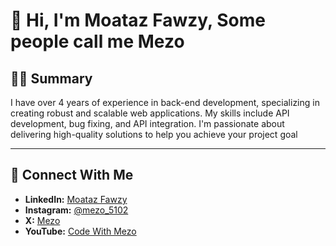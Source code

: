 # 👋 Hi, I'm Moataz Fawzy, Some people call me Mezo

## 🧑‍💻 Summary  
I have over 4 years of experience in back-end development, specializing in creating robust and scalable web applications. My skills include API development, bug fixing, and API integration. I'm passionate about delivering high-quality solutions to help you achieve your project goal

---


## 🤝 **Connect With Me**
- **LinkedIn:** [Moataz Fawzy](https://www.linkedin.com/in/moataz-fawzy-backend)  
- **Instagram:** [@mezo_5102](https://www.instagram.com/mezo_5102)  
- **X:** [Mezo](https://x.com/Mezo0345)
- **YouTube:** [Code With Mezo](https://youtube.com/@codewithmezo)  



